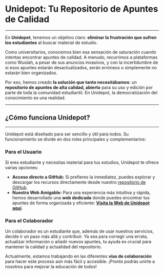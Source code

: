 # Unidepot: Tu Repositorio de Apuntes de Calidad
---
En **Unidepot**, tenemos un objetivo claro: **eliminar la frustración que sufren los estudiantes** al buscar material de estudio.

Como universitarios, conocemos bien esa sensación de saturación cuando intentas encontrar apuntes de calidad. A menudo, recurrimos a plataformas como Wuolah, a pesar de sus anuncios invasivos, y con la incertidumbre de si esos apuntes estarán desactualizados, serán erróneos o simplemente no estarán bien organizados.

Por eso, hemos creado **la solución que tanto necesitábamos**: un **repositorio de apuntes de alta calidad, abierto** para su uso y edición por parte de toda la comunidad estudiantil. En Unidepot, la democratización del conocimiento es una realidad.

---
## ¿Cómo funciona Unidepot?
---
Unidepot está diseñado para ser sencillo y útil para todos. Su funcionamiento se divide en dos roles principales y complementarios:

### Para el Usuario
Si eres estudiante y necesitas material para tus estudios, Unidepot te ofrece varias opciones:

* **Acceso directo a GitHub:** Si prefieres la inmediatez, puedes explorar y descargar los recursos directamente desde nuestro [repositorio de GitHub]([https://github.com/Unidepot](https://github.com/unidepot/unidepot.github.io/tree/main/Inform%C3%A1tica)).
* **Nuestra Web Amigable:** Para una experiencia más intuitiva y rápida, hemos desarrollado una **web dedicada** donde puedes encontrar tus apuntes de forma organizada y eficiente: [**Visita la Web de Unidepot aquí**](https://unidepot.github.io/).

### Para el Colaborador
Un colaborador es un estudiante que, además de usar nuestros servicios, decide ir un paso más allá y contribuir. Ya sea para corregir una errata, actualizar información o añadir nuevos apuntes, tu ayuda es crucial para mantener la calidad y actualidad del repositorio.

Actualmente, estamos trabajando en las diferentes **vías de colaboración** para hacer este proceso aún más fácil y accesible. ¡Pronto podrás unirte a nosotros para mejorar la educación de todos!
